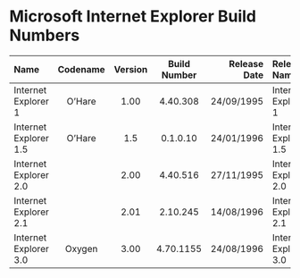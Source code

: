 # **Microsoft Internet Explorer Build Numbers**

| Name                                                   | Codename          | Version | Build Number      | Release Date | Release Name                                             |
| :----------------------------------------------------- | :---------------: | :-----: | :---------------: | -----------: | :------------------------------------------------------- |
| Internet Explorer 1                                    | O’Hare            |   1.00  | 4.40.308          |  24/09/1995  | Internet Explorer 1                                      |
| Internet Explorer 1.5                                  | O’Hare            |   1.5   | 0.1.0.10          |  24/01/1996  | Internet Explorer 1.5                                    |
| Internet Explorer 2.0                                  |                   |   2.00  | 4.40.516          |  27/11/1995  | Internet Explorer 2.0                                    |
| Internet Explorer 2.1                                  |                   |   2.01  | 2.10.245          |  14/08/1996  | Internet Explorer 2.1                                    |
| Internet Explorer 3.0                                  | Oxygen            |   3.00  | 4.70.1155         |  24/08/1996  | Internet Explorer 3.0                                    |
